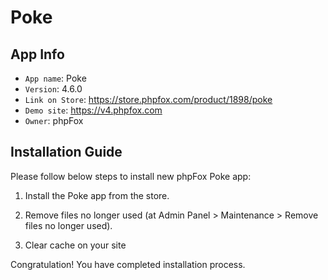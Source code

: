 # Poke

## App Info

- `App name`: Poke
- `Version`: 4.6.0
- `Link on Store`: https://store.phpfox.com/product/1898/poke
- `Demo site`: https://v4.phpfox.com
- `Owner`: phpFox

## Installation Guide

Please follow below steps to install new phpFox Poke app:

1. Install the Poke app from the store.

2. Remove files no longer used (at Admin Panel > Maintenance > Remove files no longer used).

3. Clear cache on your site

Congratulation! You have completed installation process.